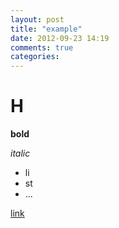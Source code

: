 ```yaml
---
layout: post
title: "example"
date: 2012-09-23 14:19
comments: true
categories: 
---
```


# H

**bold**

*italic*

* li
* st
* ...

[link](http://google.com)